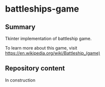 # battleships-game

## Summary
Tkinter implementation of battleship game.

To learn more about this game, visit https://en.wikipedia.org/wiki/Battleship_(game)

## Repository content
In construction
